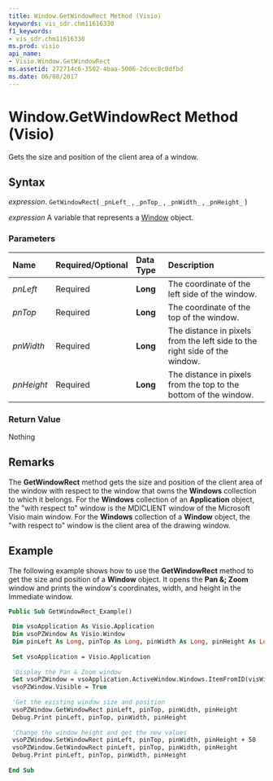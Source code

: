 ```yaml
---
title: Window.GetWindowRect Method (Visio)
keywords: vis_sdr.chm11616330
f1_keywords:
- vis_sdr.chm11616330
ms.prod: visio
api_name:
- Visio.Window.GetWindowRect
ms.assetid: 272714c6-3502-4baa-5006-2dcec8c0dfbd
ms.date: 06/08/2017
---
```



# Window.GetWindowRect Method (Visio)

Gets the size and position of the client area of a window.


## Syntax

 _expression_. `GetWindowRect`( `_pnLeft_` , `_pnTop_` , `_pnWidth_` , `_pnHeight_` )

 _expression_ A variable that represents a [Window](./Visio.Window.md) object.


### Parameters



|**Name**|**Required/Optional**|**Data Type**|**Description**|
|:-----|:-----|:-----|:-----|
| _pnLeft_|Required| **Long**|The coordinate of the left side of the window.|
| _pnTop_|Required| **Long**|The coordinate of the top of the window.|
| _pnWidth_|Required| **Long**|The distance in pixels from the left side to the right side of the window.|
| _pnHeight_|Required| **Long**|The distance in pixels from the top to the bottom of the window.|

### Return Value

Nothing


## Remarks

The  **GetWindowRect** method gets the size and position of the client area of the window with respect to the window that owns the **Windows** collection to which it belongs. For the **Windows** collection of an **Application** object, the "with respect to" window is the MDICLIENT window of the Microsoft Visio main window. For the **Windows** collection of a **Window** object, the "with respect to" window is the client area of the drawing window.


## Example

The following example shows how to use the  **GetWindowRect** method to get the size and position of a **Window** object. It opens the **Pan &; Zoom** window and prints the window's coordinates, width, and height in the Immediate window.


```vb
Public Sub GetWindowRect_Example() 
 
 Dim vsoApplication As Visio.Application 
 Dim vsoPZWindow As Visio.Window 
 Dim pinLeft As Long, pinTop As Long, pinWidth As Long, pinHeight As Long 
 
 Set vsoApplication = Visio.Application 
 
 'Display the Pan & Zoom window 
 Set vsoPZWindow = vsoApplication.ActiveWindow.Windows.ItemFromID(visWinIDPanZoom) 
 vsoPZWindow.Visible = True 
 
 'Get the existing window size and position 
 vsoPZWindow.GetWindowRect pinLeft, pinTop, pinWidth, pinHeight 
 Debug.Print pinLeft, pinTop, pinWidth, pinHeight 
 
 'Change the window height and get the new values 
 vsoPZWindow.SetWindowRect pinLeft, pinTop, pinWidth, pinHeight + 50 
 vsoPZWindow.GetWindowRect pinLeft, pinTop, pinWidth, pinHeight 
 Debug.Print pinLeft, pinTop, pinWidth, pinHeight 
 
End Sub
```


